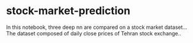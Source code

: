 # stock-market-prediction
In this notebook, three deep nn are compared on a stock market dataset...
The dataset composed of daily close prices of Tehran stock exchange..  
